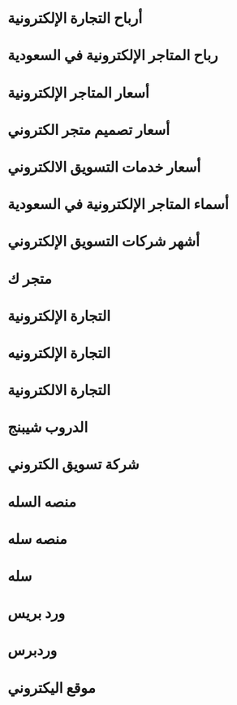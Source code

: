 # أرباح التجارة الإلكترونية
# رباح المتاجر الإلكترونية في السعودية
# أسعار المتاجر الإلكترونية
# أسعار تصميم متجر الكتروني
# أسعار خدمات التسويق الالكتروني

# أسماء المتاجر الإلكترونية في السعودية
# أشهر شركات التسويق الإلكتروني
# متجر ك
# التجارة الإلكترونية
# التجارة الإلكترونيه
# التجارة الالكترونية
# الدروب شيبنج
# شركة تسويق الكتروني
# منصه السله 
# منصه سله 

# سله 
# ورد بريس 
# وردبرس
# موقع اليكتروني
